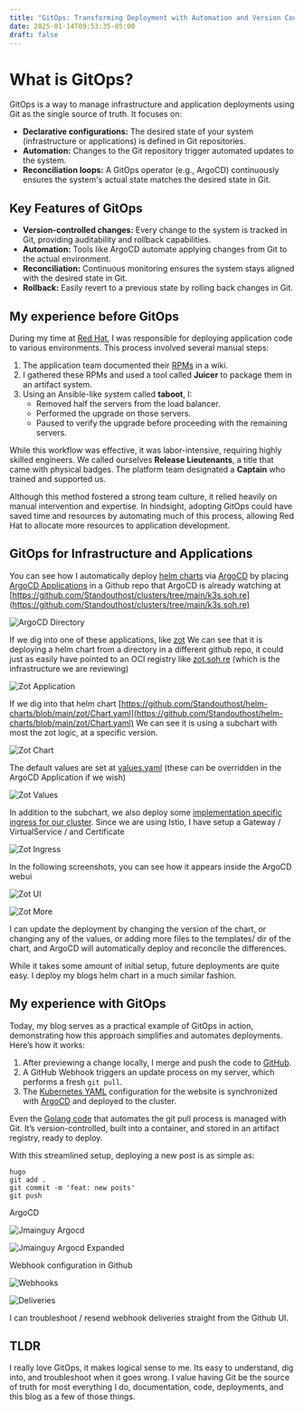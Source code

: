 ```yaml
---
title: "GitOps: Transforming Deployment with Automation and Version Control"
date: 2025-01-14T09:53:35-05:00
draft: false
---
```


# What is GitOps?

GitOps is a way to manage infrastructure and application deployments using Git as the single source of truth. It focuses on:

* **Declarative configurations:** The desired state of your system (infrastructure or applications) is defined in Git repositories.
* **Automation:** Changes to the Git repository trigger automated updates to the system.
* **Reconciliation loops:** A GitOps operator (e.g., ArgoCD) continuously ensures the system's actual state matches the desired state in Git.

## Key Features of GitOps

* **Version-controlled changes:** Every change to the system is tracked in Git, providing auditability and rollback capabilities.
* **Automation:** Tools like ArgoCD automate applying changes from Git to the actual environment.
* **Reconciliation:** Continuous monitoring ensures the system stays aligned with the desired state in Git.
* **Rollback:** Easily revert to a previous state by rolling back changes in Git.


## My experience before GitOps

During my time at [Red Hat](https://www.redhat.com/), I was responsible for deploying application code to various environments. This process involved several manual steps:

1. The application team documented their [RPMs](https://en.wikipedia.org/wiki/RPM_Package_Manager) in a wiki.
2. I gathered these RPMs and used a tool called **Juicer** to package them in an artifact system.
3. Using an Ansible-like system called **taboot**, I:
    - Removed half the servers from the load balancer.
    - Performed the upgrade on those servers.
    - Paused to verify the upgrade before proceeding with the remaining servers.

While this workflow was effective, it was labor-intensive, requiring highly skilled engineers. We called ourselves **Release Lieutenants**, a title that came with physical badges. The platform team designated a **Captain** who trained and supported us. 

Although this method fostered a strong team culture, it relied heavily on manual intervention and expertise. In hindsight, adopting GitOps could have saved time and resources by automating much of this process, allowing Red Hat to allocate more resources to application development.

## GitOps for Infrastructure and Applications

You can see how I automatically deploy [helm charts](https://helm.sh/) via [ArgoCD](https://argo-cd.readthedocs.io/en/stable/) by placing [ArgoCD Applications](https://argo-cd.readthedocs.io/en/stable/operator-manual/declarative-setup/#applications) in a Github repo that ArgoCD is already watching at [https://github.com/Standouthost/clusters/tree/main/k3s.soh.re](https://github.com/Standouthost/clusters/tree/main/k3s.soh.re)

![ArgoCD Directory](/images/argocd-dir.png)

If we dig into one of these applications, like [zot](https://github.com/Standouthost/clusters/blob/main/k3s.soh.re/zot.yaml) We can see that it is deploying a helm chart from a directory in a different github repo, it could just as easily have pointed to an OCI registry like [zot.soh.re](https://zot.soh.re) (which is the infrastructure we are reviewing)

![Zot Application](/images/zot-application.png)

If we dig into that helm chart [https://github.com/Standouthost/helm-charts/blob/main/zot/Chart.yaml](https://github.com/Standouthost/helm-charts/blob/main/zot/Chart.yaml) We can see it is using a subchart with most the zot logic, at a specific version.

![Zot Chart](/images/zot-chart.png)

The default values are set at [values.yaml](https://github.com/Standouthost/helm-charts/blob/main/zot/values.yaml) (these can be overridden in the ArgoCD Application if we wish)

![Zot Values](/images/zot-values.png)

In addition to the subchart, we also deploy some [implementation specific ingress for our cluster](https://github.com/Standouthost/helm-charts/tree/main/zot/templates). Since we are using Istio, I have setup a Gateway / VirtualService / and Certificate

![Zot Ingress](/images/zot-ingress.png)

In the following screenshots, you can see how it appears inside the ArgoCD webui

![Zot UI](/images/zot-argo-ui.png)

![Zot More](/images/zot-ui-big.png)

I can update the deployment by changing the version of the chart, or changing any of the values, or adding more files to the templates/ dir of the chart, and ArgoCD will automatically deploy and reconcile the differences.

While it takes some amount of initial setup, future deployments are quite easy. I deploy my blogs helm chart in a much similar fashion.

## My experience with GitOps

Today, my blog serves as a practical example of GitOps in action, demonstrating how this approach simplifies and automates deployments. Here’s how it works:

1. After previewing a change locally, I merge and push the code to [GitHub](https://github.com/jmainguy/jmainguy.com).
2. A GitHub Webhook triggers an update process on my server, which performs a fresh `git pull`.
3. The [Kubernetes YAML](https://github.com/Standouthost/clusters/blob/main/k3s.soh.re/jmainguy.com.yaml) configuration for the website is synchronized with [ArgoCD](https://argo-cd.readthedocs.io/) and deployed to the cluster.

Even the [Golang code](https://github.com/Jmainguy/autoweb/blob/main/main.go) that automates the git pull process is managed with Git. It’s version-controlled, built into a container, and stored in an artifact registry, ready to deploy.

With this streamlined setup, deploying a new post is as simple as:

```
hugo
git add .
git commit -m 'feat: new posts'
git push
```

ArgoCD

![Jmainguy Argocd](/images/jmainguy-argo.png)

![Jmainguy Argocd Expanded](/images/jmainguy-expanded.png)

Webhook configuration in Github

![Webhooks](/images/webhook.png)

![Deliveries](/images/deliveries.png)

I can troubleshoot / resend webhook deliveries straight from the Github UI.

## TLDR

I really love GitOps, it makes logical sense to me. Its easy to understand, dig into, and troubleshoot when it goes wrong. I value having Git be the source of truth for most everything I do, documentation, code, deployments, and this blog as a few of those things.
